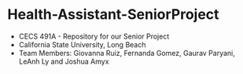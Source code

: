 # Health-Assistant-SeniorProject
 - CECS 491A - Repository for our Senior Project
 - California State University, Long Beach
 - Team Members: Giovanna Ruiz, Fernanda Gomez, Gaurav Paryani, LeAnh Ly and Joshua Amyx

